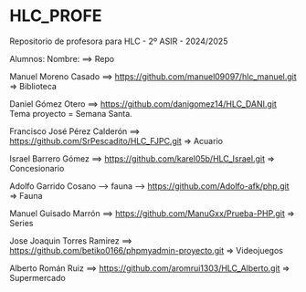 # HLC_PROFE

Repositorio de profesora para HLC - 2º ASIR - 2024/2025

Alumnos:
Nombre: ==> Repo

Manuel Moreno Casado ==> https://github.com/manuel09097/hlc_manuel.git => Biblioteca

Daniel Gómez Otero ==> https://github.com/danigomez14/HLC_DANI.git Tema proyecto = Semana Santa.

Francisco José Pérez Calderón ==> https://github.com/SrPescadito/HLC_FJPC.git => Acuario

Israel Barrero Gómez ==> https://github.com/karel05b/HLC_Israel.git => Concesionario

Adolfo Garrido Cosano --> fauna --> https://github.com/Adolfo-afk/php.git => Fauna

Manuel Guisado Marrón ==> https://github.com/ManuGxx/Prueba-PHP.git => Series

Jose Joaquin Torres Ramirez ==> https://github.com/betiko0166/phpmyadmin-proyecto.git => Videojuegos

Alberto Román Ruiz ==> https://github.com/aromrui1303/HLC_Alberto.git => Supermercado



